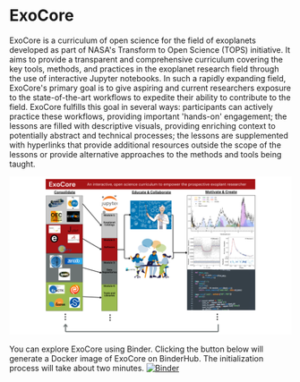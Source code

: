 # ExoCore

ExoCore is a curriculum of open science for the field of exoplanets developed as part of NASA's Transform to Open Science (TOPS) initiative. It aims to provide a transparent and comprehensive curriculum covering the key tools, methods, and practices in the exoplanet research field through the use of interactive Jupyter notebooks. In such a rapidly expanding field, ExoCore's primary goal is to give aspiring and current researchers exposure to the state-of-the-art workflows to expedite their ability to contribute to the field. ExoCore fulfills this goal in several ways: participants can actively practice these workflows, providing important 'hands-on' engagement; the lessons are filled with descriptive visuals, providing enriching context to potentially abstract and technical processes; the lessons are supplemented with hyperlinks that provide additional resources outside the scope of the lessons or provide alternative approaches to the methods and tools being taught.

![image](/ExoCore/Auxiliary_Files/Graphics/Main_Page/ExoCore_V2.png)

You can explore ExoCore using Binder. Clicking the button below will generate a Docker image of ExoCore on BinderHub. The initialization process will take about two minutes.
[![Binder](https://mybinder.org/badge_logo.svg)](https://mybinder.org/v2/gh/astromusers/exocore/HEAD)
